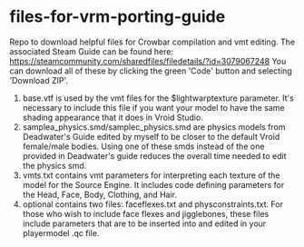# files-for-vrm-porting-guide
Repo to download helpful files for Crowbar compilation and vmt editing. The associated Steam Guide can be found here: https://steamcommunity.com/sharedfiles/filedetails/?id=3079067248
You can download all of these by clicking the green 'Code' button and selecting 'Download ZIP'.

1) base.vtf is used by the vmt files for the $lightwarptexture parameter. It's necessary to include this file if you want your model to have the same shading appearance that it does in Vroid Studio.
2) samplea_physics.smd/samplec_physics.smd are physics models from Deadwater's Guide edited by myself to be closer to the default Vroid female/male bodies. Using one of these smds instead of the one provided in Deadwater's guide reduces the overall time needed to edit the physics smd.
3) vmts.txt contains vmt parameters for interpreting each texture of the model for the Source Engine. It includes code defining parameters for the Head, Face, Body, Clothing, and Hair.
4) optional contains two files: faceflexes.txt and physconstraints.txt. For those who wish to include face flexes and jigglebones, these files include parameters that are to be inserted into and edited in your playermodel .qc file.

